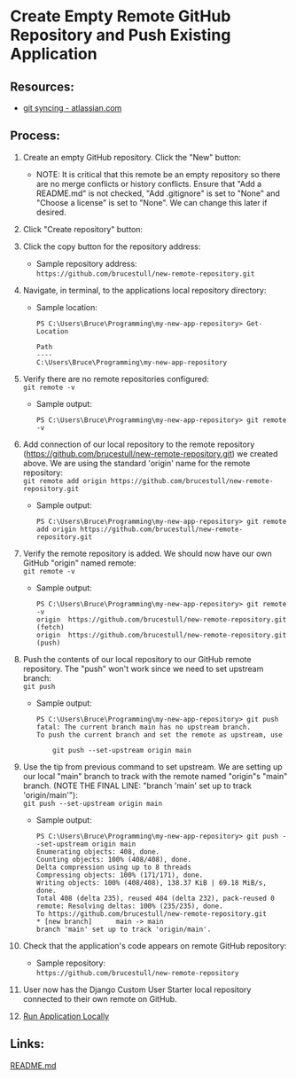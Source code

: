 # Create Empty Remote GitHub Repository and Push Existing Application


## Resources:

* [git syncing - atlassian.com](https://www.atlassian.com/git/tutorials/syncing)

## Process:

1. Create an empty GitHub repository. Click the "New" button:
    * NOTE: It is critical that this remote be an empty repository so there are no merge conflicts or history conflicts. Ensure that "Add a README.md" is not checked, "Add .gitignore" is set to "None" and "Choose a license" is set to "None". We can change this later if desired.

1. Click "Create repository" button:

1. Click the copy button for the repository address:
    * Sample repository address:  
    `https://github.com/brucestull/new-remote-repository.git`

1. Navigate, in terminal, to the applications local repository directory:
    * Sample location:  
        ```
        PS C:\Users\Bruce\Programming\my-new-app-repository> Get-Location

        Path
        ----
        C:\Users\Bruce\Programming\my-new-app-repository
        ```

1. Verify there are no remote repositories configured:  
`git remote -v`  
    * Sample output:
        ```
        PS C:\Users\Bruce\Programming\my-new-app-repository> git remote -v
        ```

1. Add connection of our local repository to the remote repository (https://github.com/brucestull/new-remote-repository.git) we created above. We are using the standard 'origin' name for the remote repository:  
    `git remote add origin https://github.com/brucestull/new-remote-repository.git`  
    * Sample output:
        ```
        PS C:\Users\Bruce\Programming\my-new-app-repository> git remote add origin https://github.com/brucestull/new-remote-repository.git
        ```

1. Verify the remote repository is added. We should now have our own GitHub "origin" named remote:  
`git remote -v`
    * Sample output:
        ```
        PS C:\Users\Bruce\Programming\my-new-app-repository> git remote -v
        origin  https://github.com/brucestull/new-remote-repository.git (fetch)
        origin  https://github.com/brucestull/new-remote-repository.git (push)
        ```

1. Push the contents of our local repository to our GitHub remote repository. The "push" won't work since we need to set upstream branch:  
`git push`  
    * Sample output:
        ```
        PS C:\Users\Bruce\Programming\my-new-app-repository> git push
        fatal: The current branch main has no upstream branch.
        To push the current branch and set the remote as upstream, use

            git push --set-upstream origin main
        ```

1. Use the tip from previous command to set upstream. We are setting up our local "main" branch to track with the remote named "origin"s "main" branch. (NOTE THE FINAL LINE: "branch 'main' set up to track 'origin/main'"):  
    `git push --set-upstream origin main`  
    * Sample output:
        ```
        PS C:\Users\Bruce\Programming\my-new-app-repository> git push --set-upstream origin main
        Enumerating objects: 408, done.
        Counting objects: 100% (408/408), done.
        Delta compression using up to 8 threads
        Compressing objects: 100% (171/171), done.
        Writing objects: 100% (408/408), 138.37 KiB | 69.18 MiB/s, done.
        Total 408 (delta 235), reused 404 (delta 232), pack-reused 0
        remote: Resolving deltas: 100% (235/235), done.
        To https://github.com/brucestull/new-remote-repository.git
        * [new branch]      main -> main
        branch 'main' set up to track 'origin/main'.
        ```

1. Check that the application's code appears on remote GitHub repository:
    * Sample repository:  
        `https://github.com/brucestull/new-remote-repository`

1. User now has the Django Custom User Starter local repository connected to their own remote on GitHub.

1. [Run Application Locally](run_application_locally.md)


## Links:
[README.md](../README.md)